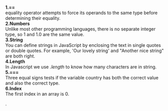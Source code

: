**1.==**   
equality operator attempts to force its operands to the same type before determining their equality.  
**2.Numbers**  
Unlike most other programming languages, there is no separate integer type, so 1 and 1.0 are the same value.  
**3.String**  
You can define strings in JavaScript by enclosing the text in single quotes or double quotes. For example, 'Our lovely string' and "Another nice string" are both right.  
**4.Length**  
In Javascript we use *.length* to know how many characters are in string.  
**5.===**  
Three equal signs tests if the variable country has both the correct value and also the correct type.  
**6.Index**  
The first index in an array is 0.  


 .


